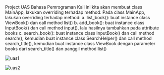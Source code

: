 Project UAS Bahasa Pemrograman
Kali ini kita akan membuat class MainApp, lakukan overriding terhadap method: Pada class MainApp, lakukan overriding terhadap method: a. list_book(): buat instance class ViewBook() dan call method list() b. add_book(): buat instance class InputBook() dan call method input(), lalu hasilnya tambahkan pada attribute books c. search_book(): buat instance class InputBook() dan call method search(), kemudian buat instance class SearchHelper() dan call method search_title(), kemudian buat instance class ViewBook dengan parameter books dari search_title() dan panggil method list()

![uas1](https://user-images.githubusercontent.com/57034810/72675063-8e585f00-3ab1-11ea-98b9-e63c5d83c7d1.png)

![uas2](https://user-images.githubusercontent.com/57034810/72675073-acbe5a80-3ab1-11ea-9134-7f85fbbf51ed.png)
